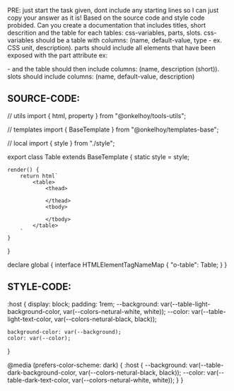 PRE: just start the task given, dont include any starting lines so I can just copy your answer as it is!
 Based on the source code and style code probided. Can you create a documentation that includes titles, short descrition and the table for each tables: css-variables, parts, slots.
css-variables should be a table with columns: (name, default-value, type - ex. CSS unit, description).
parts should include all elements that have been exposed with the part attribute ex: <p part='foo'> - and the table should then include columns: (name, description (short)).
slots should include columns: (name, default-value, description)

## SOURCE-CODE:
// utils 
import { html, property } from "@onkelhoy/tools-utils";

// templates
import { BaseTemplate } from "@onkelhoy/templates-base";

// local 
import { style } from "./style";

export class Table extends BaseTemplate {
    static style = style;

    render() {
        return html`
            <table>
                <thead>
                    
                </thead>
                <tbody>

                </tbody>
            </table>
        `
    }
}


declare global {
    interface HTMLElementTagNameMap {
        "o-table": Table;
    }
}
## STYLE-CODE:
:host {
    display: block;
    padding: 1rem;
    --background: var(--table-light-background-color, var(--colors-netural-white, white));
    --color: var(--table-light-text-color, var(--colors-netural-black, black));

    background-color: var(--background);
    color: var(--color);
}

@media (prefers-color-scheme: dark) {
    :host {
        --background: var(--table-dark-background-color, var(--colors-netural-black, black));
        --color: var(--table-dark-text-color, var(--colors-netural-white, white));
    }
}
